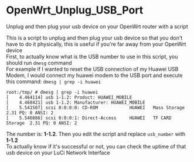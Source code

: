 # OpenWrt_Unplug_USB_Port
Unplug and then plug your usb device on your OpenWrt router with a script

This is a script to unplug and then plug your usb device so that you don't have to do it physically, this is useful if you're far away from your OpenWrt device  <br /> 
First, to actually know what is the USB number to use in this script, you should run `dmesg` command <br /> 
For example if I wanted to reset the USB connection of my Huawei USB Modem, I would connect my huawei modem to the USB port and execute this command: `dmesg | grep -i huawei` <br /> 
```
root:/tmp/ # dmesg | grep -i huawei
[    4.464114] usb 1-1.2: Product: HUAWEI_MOBILE
[    4.468421] usb 1-1.2: Manufacturer: HUAWEI_MOBILE
[    5.541507] scsi 0:0:0:0: CD-ROM            HUAWEI   Mass Storage     2.31 PQ: 0 ANSI: 2
[    5.546086] scsi 0:0:0:1: Direct-Access     HUAWEI   TF CARD Storage  2.31 PQ: 0 ANSI: 2
```
The number is: **1-1.2**. Then you edit the script and replace `usb_number` with **1-1.2** <br /> 
To actually know if it's successful or not, you can check the uptime of that usb device on your LuCi Network Interface
